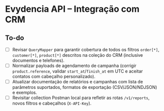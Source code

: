 ﻿# Evydencia API – Integração com CRM

## To-do
- [ ] Revisar `QueryMapper` para garantir cobertura de todos os filtros `order[*]`, `customer[*]`, `product[*]` descritos na coleção do CRM (inclusive documentos e telefones).
- [ ] Normalizar payloads de agendamento de campanha (corrigir `product.reference`, validar `start_at`/`finish_at` em UTC e aceitar contatos com cabeçalho personalizado).
- [ ] Atualizar documentação de relatórios e campanhas com lista de parâmetros suportados, formatos de exportação (CSV/JSON/NDJSON) e exemplos.
- [ ] Revisitar collection Postman local para refletir as rotas `/v1/reports`, novos filtros e cabeçalhos (`X-API-Key`).
